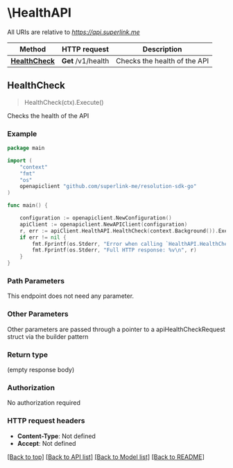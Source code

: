 # \HealthAPI

All URIs are relative to *https://api.superlink.me*

Method | HTTP request | Description
------------- | ------------- | -------------
[**HealthCheck**](HealthAPI.md#HealthCheck) | **Get** /v1/health | Checks the health of the API



## HealthCheck

> HealthCheck(ctx).Execute()

Checks the health of the API



### Example

```go
package main

import (
    "context"
    "fmt"
    "os"
    openapiclient "github.com/superlink-me/resolution-sdk-go"
)

func main() {

    configuration := openapiclient.NewConfiguration()
    apiClient := openapiclient.NewAPIClient(configuration)
    r, err := apiClient.HealthAPI.HealthCheck(context.Background()).Execute()
    if err != nil {
        fmt.Fprintf(os.Stderr, "Error when calling `HealthAPI.HealthCheck``: %v\n", err)
        fmt.Fprintf(os.Stderr, "Full HTTP response: %v\n", r)
    }
}
```

### Path Parameters

This endpoint does not need any parameter.

### Other Parameters

Other parameters are passed through a pointer to a apiHealthCheckRequest struct via the builder pattern


### Return type

 (empty response body)

### Authorization

No authorization required

### HTTP request headers

- **Content-Type**: Not defined
- **Accept**: Not defined

[[Back to top]](#) [[Back to API list]](../README.md#documentation-for-api-endpoints)
[[Back to Model list]](../README.md#documentation-for-models)
[[Back to README]](../README.md)

